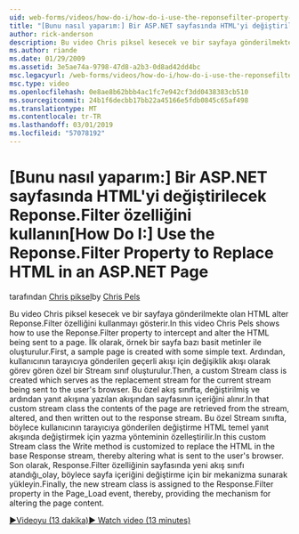 ```yaml
---
uid: web-forms/videos/how-do-i/how-do-i-use-the-reponsefilter-property-to-replace-html-in-an-aspnet-page
title: "[Bunu nasıl yaparım:] Bir ASP.NET sayfasında HTML'yi değiştirilecek Reponse.Filter özelliğini kullanın. | Microsoft Docs"
author: rick-anderson
description: Bu video Chris piksel kesecek ve bir sayfaya gönderilmekte olan HTML alter Reponse.Filter özelliğini kullanmayı gösterir. İlk olarak, örnek bir sayfa w oluşturuldu...
ms.author: riande
ms.date: 01/29/2009
ms.assetid: 3e5ae74a-9798-47d8-a2b3-0d8ad42dd4bc
msc.legacyurl: /web-forms/videos/how-do-i/how-do-i-use-the-reponsefilter-property-to-replace-html-in-an-aspnet-page
msc.type: video
ms.openlocfilehash: 0e8ae8b62bbb4ac1fc7e942cf3dd0438383cb510
ms.sourcegitcommit: 24b1f6decbb17bb22a45166e5fdb0845c65af498
ms.translationtype: MT
ms.contentlocale: tr-TR
ms.lasthandoff: 03/01/2019
ms.locfileid: "57078192"
---
```

<a name="how-do-i-use-the-reponsefilter-property-to-replace-html-in-an-aspnet-page"></a><span data-ttu-id="807a1-104">[Bunu nasıl yaparım:] Bir ASP.NET sayfasında HTML'yi değiştirilecek Reponse.Filter özelliğini kullanın</span><span class="sxs-lookup"><span data-stu-id="807a1-104">[How Do I:] Use the Reponse.Filter Property to Replace HTML in an ASP.NET Page</span></span>
====================
<span data-ttu-id="807a1-105">tarafından [Chris piksel](https://twitter.com/chrispels)</span><span class="sxs-lookup"><span data-stu-id="807a1-105">by [Chris Pels](https://twitter.com/chrispels)</span></span>

<span data-ttu-id="807a1-106">Bu video Chris piksel kesecek ve bir sayfaya gönderilmekte olan HTML alter Reponse.Filter özelliğini kullanmayı gösterir.</span><span class="sxs-lookup"><span data-stu-id="807a1-106">In this video Chris Pels shows how to use the Reponse.Filter property to intercept and alter the HTML being sent to a page.</span></span> <span data-ttu-id="807a1-107">İlk olarak, örnek bir sayfa bazı basit metinler ile oluşturulur.</span><span class="sxs-lookup"><span data-stu-id="807a1-107">First, a sample page is created with some simple text.</span></span> <span data-ttu-id="807a1-108">Ardından, kullanıcının tarayıcıya gönderilen geçerli akışı için değişiklik akışı olarak görev gören özel bir Stream sınıf oluşturulur.</span><span class="sxs-lookup"><span data-stu-id="807a1-108">Then, a custom Stream class is created which serves as the replacement stream for the current stream being sent to the user's browser.</span></span> <span data-ttu-id="807a1-109">Bu özel akış sınıfta, değiştirilmiş ve ardından yanıt akışına yazılan akışından sayfasının içeriğini alınır.</span><span class="sxs-lookup"><span data-stu-id="807a1-109">In that custom stream class the contents of the page are retrieved from the stream, altered, and then written out to the response stream.</span></span> <span data-ttu-id="807a1-110">Bu özel Stream sınıfta, böylece kullanıcının tarayıcıya gönderilen değiştirme HTML temel yanıt akışında değiştirmek için yazma yönteminin özelleştirilir.</span><span class="sxs-lookup"><span data-stu-id="807a1-110">In this custom Stream class the Write method is customized to replace the HTML in the base Response stream, thereby altering what is sent to the user's browser.</span></span> <span data-ttu-id="807a1-111">Son olarak, Response.Filter özelliğinin sayfasında yeni akış sınıfı atandığı\_olay, böylece sayfa içeriğini değiştirme için bir mekanizma sunarak yükleyin.</span><span class="sxs-lookup"><span data-stu-id="807a1-111">Finally, the new stream class is assigned to the Response.Filter property in the Page\_Load event, thereby, providing the mechanism for altering the page content.</span></span>

[<span data-ttu-id="807a1-112">&#9654;Videoyu (13 dakika)</span><span class="sxs-lookup"><span data-stu-id="807a1-112">&#9654; Watch video (13 minutes)</span></span>](https://channel9.msdn.com/Blogs/ASP-NET-Site-Videos/how-do-i-use-the-reponsefilter-property-to-replace-html-in-an-aspnet-page)
